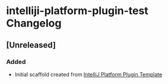 <!-- Keep a Changelog guide -> https://keepachangelog.com -->

# intelliji-platform-plugin-test Changelog

## [Unreleased]
### Added
- Initial scaffold created from [IntelliJ Platform Plugin Template](https://github.com/JetBrains/intellij-platform-plugin-template)
